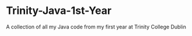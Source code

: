 # Trinity-Java-1st-Year
A collection of all my Java code from my first year at Trinity College Dublin
